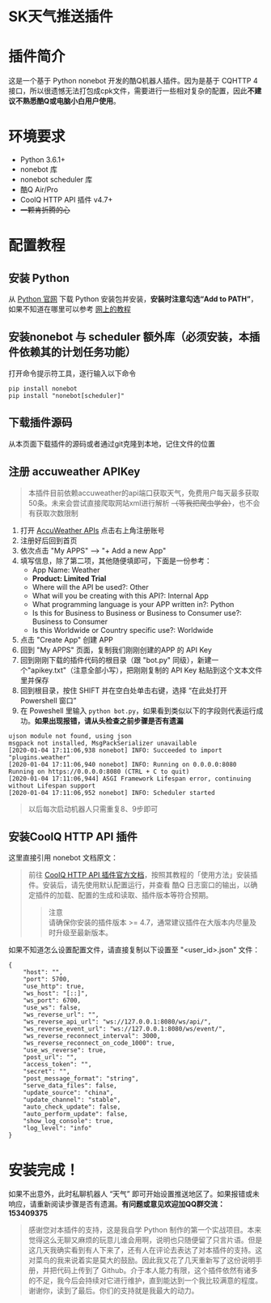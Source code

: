 # SK天气推送插件

# 插件简介
这是一个基于 Python nonebot 开发的酷Q机器人插件。因为是基于 CQHTTP 4 接口，所以很遗憾无法打包成cpk文件，需要进行一些相对复杂的配置，因此**不建议不熟悉酷Q或电脑小白用户使用**。

# 环境要求
* Python 3.6.1+
* nonebot 库
* nonebot scheduler 库
* 酷Q Air/Pro
* CoolQ HTTP API 插件 v4.7+
* ~~一颗肯折腾的心~~

# 配置教程

## 安装 Python
从 <a href="https://www.python.org/" target="_blank">Python 官网</a> 下载 Python 安装包并安装，**安装时注意勾选“Add to PATH”**，如果不知道在哪里可以参考 [网上的教程](https://www.liaoxuefeng.com/wiki/1016959663602400/1016959856222624)

## 安装nonebot 与 scheduler 额外库（必须安装，本插件依赖其的计划任务功能）
打开命令提示符工具，逐行输入以下命令
```
pip install nonebot
pip install "nonebot[scheduler]"
```

## 下载插件源码
从本页面下载插件的源码或者通过git克隆到本地，记住文件的位置

## 注册 accuweather APIKey
>本插件目前依赖accuweather的api端口获取天气，免费用户每天最多获取50条。未来会尝试直接爬取网站xml进行解析 ~~（等我把爬虫学会）~~，也不会有获取次数限制

1. 打开 [AccuWeather APIs](https://developer.accuweather.com/) 点击右上角注册账号
2. 注册好后回到首页
3. 依次点击 "My APPS" --> "+ Add a new App"
4. 填写信息，除了第二项，其他随便填即可，下面是一份参考：
   * App Name: Weather
   * **Product: Limited Trial**
   * Where will the API be used?: Other
   * What will you be creating with this API?: Internal App
   * What programming language is your APP written in?: Python
   * Is this for Business to Business or Business to Consumer use?: Business to Consumer
   * Is this Worldwide or Country specific use?: Worldwide
5. 点击 "Create App" 创建 APP
6. 回到 "My APPS" 页面，复制我们刚刚创建的APP 的 API Key
7. 回到刚刚下载的插件代码的根目录（跟 "bot.py" 同级），新建一个"apikey.txt"（注意全部小写），把刚刚复制的 API Key 粘贴到这个文本文件里并保存
8. 回到根目录，按住 SHIFT 并在空白处单击右键，选择 “在此处打开 Powershell 窗口”
9. 在 Poweshell 里输入 `python bot.py`，如果看到类似以下的字段则代表运行成功。**如果出现报错，请从头检查之前步骤是否有遗漏**
```
ujson module not found, using json
msgpack not installed, MsgPackSerializer unavailable
[2020-01-04 17:11:06,938 nonebot] INFO: Succeeded to import "plugins.weather"
[2020-01-04 17:11:06,940 nonebot] INFO: Running on 0.0.0.0:8080
Running on https://0.0.0.0:8080 (CTRL + C to quit)
[2020-01-04 17:11:06,944] ASGI Framework Lifespan error, continuing without Lifespan support
[2020-01-04 17:11:06,952 nonebot] INFO: Scheduler started
```
>以后每次启动机器人只需重复8、9步即可

## 安装CoolQ HTTP API 插件
这里直接引用 nonebot 文档原文：
>前往 [CoolQ HTTP API 插件官方文档](https://cqhttp.cc/docs/)，按照其教程的「使用方法」安装插件。安装后，请先使用默认配置运行，并查看 酷Q 日志窗口的输出，以确定插件的加载、配置的生成和读取、插件版本等符合预期。
>>注意  
请确保你安装的插件版本 >= 4.7，通常建议插件在大版本内尽量及时升级至最新版本。

如果不知道怎么设置配置文件，请直接复制以下设置至 "<user_id>.json" 文件：
```
{
    "host": "",
    "port": 5700,
    "use_http": true,
    "ws_host": "[::]",
    "ws_port": 6700,
    "use_ws": false,
    "ws_reverse_url": "",
    "ws_reverse_api_url": "ws://127.0.0.1:8080/ws/api/",
    "ws_reverse_event_url": "ws://127.0.0.1:8080/ws/event/",
    "ws_reverse_reconnect_interval": 3000,
    "ws_reverse_reconnect_on_code_1000": true,
    "use_ws_reverse": true,
    "post_url": "",
    "access_token": "",
    "secret": "",
    "post_message_format": "string",
    "serve_data_files": false,
    "update_source": "china",
    "update_channel": "stable",
    "auto_check_update": false,
    "auto_perform_update": false,
    "show_log_console": true,
    "log_level": "info"
}
```

# 安装完成！
如果不出意外，此时私聊机器人 “天气” 即可开始设置推送地区了。如果报错或未响应，请重新阅读步骤是否有遗漏。**有问题或意见欢迎加QQ群交流：153409375**
>感谢您对本插件的支持，这是我自学 Python 制作的第一个实战项目。本来觉得这么无聊又麻烦的玩意儿谁会用啊，说明也只随便留了只言片语。但是这几天我确实看到有人下来了，还有人在评论去表达了对本插件的支持。这对菜鸟的我来说着实是莫大的鼓励。因此我又花了几天重新写了这份说明手册，并把代码上传到了 Github。介于本人能力有限，这个插件依然有诸多的不足，我今后会持续对它进行维护，直到能达到一个我比较满意的程度。  
谢谢你，读到了最后。你们的支持就是我最大的动力。